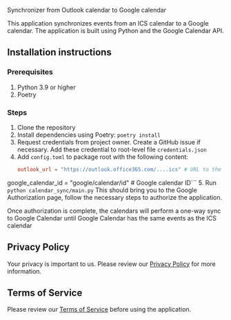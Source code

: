Synchronizer from Outlook calendar to Google calendar

This application synchronizes events from an ICS calendar to a Google calendar. The application is built using Python and the Google Calendar API.

## Installation instructions

### Prerequisites
1. Python 3.9 or higher
2. Poetry

### Steps

1. Clone the repository
2. Install dependencies using Poetry: `poetry install`
3. Request credentials from project owner.
   Create a GitHub issue if necessary.
   Add these credential to root-level file `credentials.json`
4. Add `config.toml` to package root with the following content:
   ```toml
   outlook_url = "https://outlook.office365.com/....ics" # URL to the ICS calendar
google_calendar_id = "google/calendar/id" # Google calendar ID```
5. Run `python calendar_sync/main.py`
   This should bring you to the Google Authorization page, follow the necessary steps to authorize the application.

Once authorization is complete, the calendars will perform a one-way sync to Google Calendar until Google Calendar has the same events as the ICS calendar

## Privacy Policy

Your privacy is important to us. Please review our [Privacy Policy](PRIVACY_POLICY.md) for more information.

## Terms of Service

Please review our [Terms of Service](TERMS_OF_SERVICE.md) before using the application.